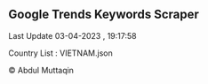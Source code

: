 

## Google Trends Keywords Scraper 
 
Last Update 03-04-2023 , 19:17:58

Country List :
VIETNAM.json



© Abdul Muttaqin 
